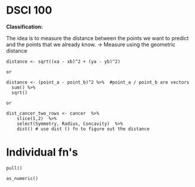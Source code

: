 # DSCI 100

**Classification:**

The idea is to measure the distance between the points we want to predict and the points that we already know.
-> Measure using the geometric distance

```
distance <- sqrt((xa - xb)^2 + (ya - yb)^2)

or

distance <- (point_a - point_b)^2 %>%  #point_a / point_b are vectors
  sum() %>%
  sqrt()
  
or

dist_cancer_two_rows <- cancer  %>% 
    slice(1,2)  %>% 
    select(Symmetry, Radius, Concavity)  %>% 
    dist() # use dist () fn to figure out the distance

```



# Individual fn's
```
pull()
```
```
as_numeric()
```
